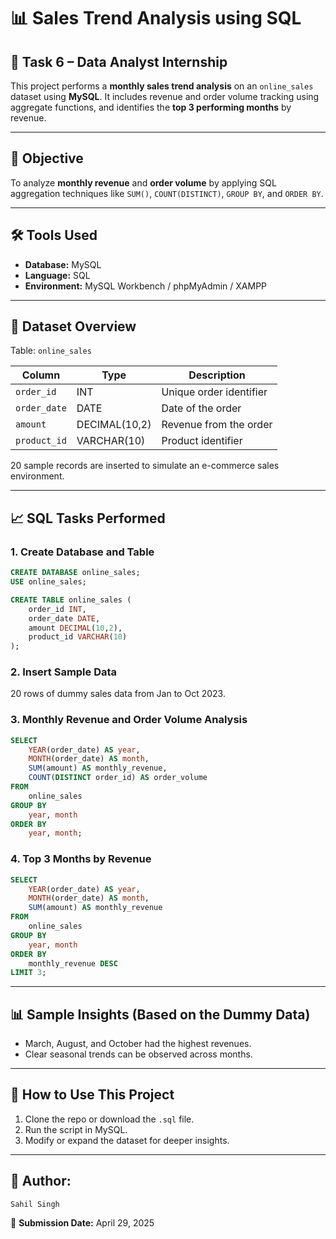 # 📊 Sales Trend Analysis using SQL

## 🧾 Task 6 – Data Analyst Internship

This project performs a **monthly sales trend analysis** on an `online_sales` dataset using **MySQL**. It includes revenue and order volume tracking using aggregate functions, and identifies the **top 3 performing months** by revenue.

---

## 📌 Objective

To analyze **monthly revenue** and **order volume** by applying SQL aggregation techniques like `SUM()`, `COUNT(DISTINCT)`, `GROUP BY`, and `ORDER BY`.

---

## 🛠️ Tools Used

- **Database:** MySQL
- **Language:** SQL
- **Environment:** MySQL Workbench / phpMyAdmin / XAMPP

---

## 📁 Dataset Overview

Table: `online_sales`

| Column       | Type           | Description             |
|--------------|----------------|-------------------------|
| `order_id`   | INT            | Unique order identifier |
| `order_date` | DATE           | Date of the order       |
| `amount`     | DECIMAL(10,2)  | Revenue from the order  |
| `product_id` | VARCHAR(10)    | Product identifier      |

20 sample records are inserted to simulate an e-commerce sales environment.

---

## 📈 SQL Tasks Performed

### 1. Create Database and Table
```sql
CREATE DATABASE online_sales;
USE online_sales;

CREATE TABLE online_sales (
    order_id INT,
    order_date DATE,
    amount DECIMAL(10,2),
    product_id VARCHAR(10)
);
```

### 2. Insert Sample Data
20 rows of dummy sales data from Jan to Oct 2023.

### 3. Monthly Revenue and Order Volume Analysis
```sql
SELECT 
    YEAR(order_date) AS year,
    MONTH(order_date) AS month,
    SUM(amount) AS monthly_revenue,
    COUNT(DISTINCT order_id) AS order_volume
FROM 
    online_sales
GROUP BY 
    year, month
ORDER BY 
    year, month;
```

### 4. Top 3 Months by Revenue
```sql
SELECT 
    YEAR(order_date) AS year,
    MONTH(order_date) AS month,
    SUM(amount) AS monthly_revenue
FROM 
    online_sales
GROUP BY 
    year, month
ORDER BY 
    monthly_revenue DESC
LIMIT 3;
```

---

## 📊 Sample Insights (Based on the Dummy Data)
- March, August, and October had the highest revenues.
- Clear seasonal trends can be observed across months.
---

## 📂 How to Use This Project

1. Clone the repo or download the `.sql` file.
2. Run the script in MySQL.
3. Modify or expand the dataset for deeper insights.

---
## 👤 Author:
    Sahil Singh
📅 **Submission Date:** April 29, 2025
